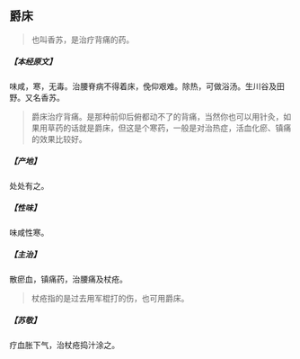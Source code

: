 ## 爵床

> 也叫香苏，是治疗背痛的药。

##### 【本经原文】
味咸，寒，无毒。治腰脊病不得着床，俛仰艰难。除热，可做浴汤。生川谷及田野。又名香苏。

> 爵床治疗背痛。是那种前仰后俯都动不了的背痛，当然你也可以用针灸，如果用草药的话就是爵床，但这是个寒药，一般是对治热症，活血化瘀、镇痛的效果比较好。

##### 【产地】
处处有之。
##### 【性味】
味咸性寒。
##### 【主治】
散瘀血，镇痛药，治腰痛及杖疮。

> 杖疮指的是过去用军棍打的伤，也可用爵床。

##### 【苏敬】
疗血胀下气，治杖疮捣汁涂之。